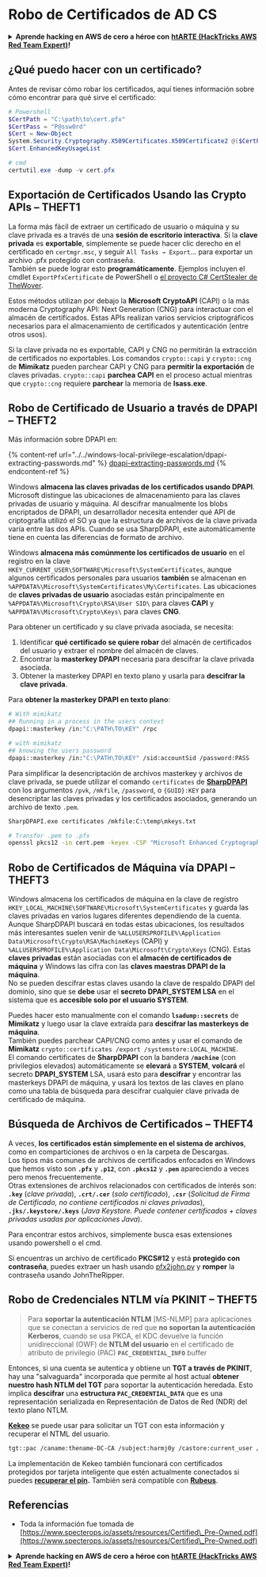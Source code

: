 # Robo de Certificados de AD CS

<details>

<summary><strong>Aprende hacking en AWS de cero a héroe con</strong> <a href="https://training.hacktricks.xyz/courses/arte"><strong>htARTE (HackTricks AWS Red Team Expert)</strong></a><strong>!</strong></summary>

Otras formas de apoyar a HackTricks:

* Si quieres ver tu **empresa anunciada en HackTricks** o **descargar HackTricks en PDF**, consulta los [**PLANES DE SUSCRIPCIÓN**](https://github.com/sponsors/carlospolop)!
* Consigue el [**merchandising oficial de PEASS & HackTricks**](https://peass.creator-spring.com)
* Descubre [**La Familia PEASS**](https://opensea.io/collection/the-peass-family), nuestra colección de [**NFTs**](https://opensea.io/collection/the-peass-family) exclusivos
* **Únete al** 💬 [**grupo de Discord**](https://discord.gg/hRep4RUj7f) o al [**grupo de Telegram**](https://t.me/peass) o **sigue** a **Twitter** 🐦 [**@carlospolopm**](https://twitter.com/carlospolopm)**.**
* **Comparte tus trucos de hacking enviando PRs a los repositorios de GitHub de** [**HackTricks**](https://github.com/carlospolop/hacktricks) y [**HackTricks Cloud**](https://github.com/carlospolop/hacktricks-cloud).

</details>

## ¿Qué puedo hacer con un certificado?

Antes de revisar cómo robar los certificados, aquí tienes información sobre cómo encontrar para qué sirve el certificado:
```powershell
# Powershell
$CertPath = "C:\path\to\cert.pfx"
$CertPass = "P@ssw0rd"
$Cert = New-Object
System.Security.Cryptography.X509Certificates.X509Certificate2 @($CertPath, $CertPass)
$Cert.EnhancedKeyUsageList

# cmd
certutil.exe -dump -v cert.pfx
```
## Exportación de Certificados Usando las Crypto APIs – THEFT1

La forma más fácil de extraer un certificado de usuario o máquina y su clave privada es a través de una **sesión de escritorio interactiva**. Si la **clave privada** es **exportable**, simplemente se puede hacer clic derecho en el certificado en `certmgr.msc`, y seguir `All Tasks → Export`... para exportar un archivo .pfx protegido con contraseña. \
También se puede lograr esto **programáticamente**. Ejemplos incluyen el cmdlet `ExportPfxCertificate` de PowerShell o [el proyecto C# CertStealer de TheWover](https://github.com/TheWover/CertStealer).

Estos métodos utilizan por debajo la **Microsoft CryptoAPI** (CAPI) o la más moderna Cryptography API: Next Generation (CNG) para interactuar con el almacén de certificados. Estas APIs realizan varios servicios criptográficos necesarios para el almacenamiento de certificados y autenticación (entre otros usos).

Si la clave privada no es exportable, CAPI y CNG no permitirán la extracción de certificados no exportables. Los comandos `crypto::capi` y `crypto::cng` de **Mimikatz** pueden parchear CAPI y CNG para **permitir la exportación** de claves privadas. `crypto::capi` **parchea** **CAPI** en el proceso actual mientras que `crypto::cng` requiere **parchear** la memoria de **lsass.exe**.

## Robo de Certificado de Usuario a través de DPAPI – THEFT2

Más información sobre DPAPI en:

{% content-ref url="../../windows-local-privilege-escalation/dpapi-extracting-passwords.md" %}
[dpapi-extracting-passwords.md](../../windows-local-privilege-escalation/dpapi-extracting-passwords.md)
{% endcontent-ref %}

Windows **almacena las claves privadas de los certificados usando DPAPI**. Microsoft distingue las ubicaciones de almacenamiento para las claves privadas de usuario y máquina. Al descifrar manualmente los blobs encriptados de DPAPI, un desarrollador necesita entender qué API de criptografía utilizó el SO ya que la estructura de archivos de la clave privada varía entre las dos APIs. Cuando se usa SharpDPAPI, este automáticamente tiene en cuenta las diferencias de formato de archivo.&#x20;

Windows **almacena más comúnmente los certificados de usuario** en el registro en la clave `HKEY_CURRENT_USER\SOFTWARE\Microsoft\SystemCertificates`, aunque algunos certificados personales para usuarios **también** se almacenan en `%APPDATA%\Microsoft\SystemCertificates\My\Certificates`. Las ubicaciones de **claves privadas de usuario** asociadas están principalmente en `%APPDATA%\Microsoft\Crypto\RSA\User SID\` para claves **CAPI** y `%APPDATA%\Microsoft\Crypto\Keys\` para claves **CNG**.

Para obtener un certificado y su clave privada asociada, se necesita:

1. Identificar **qué certificado se quiere robar** del almacén de certificados del usuario y extraer el nombre del almacén de claves.
2. Encontrar la **masterkey DPAPI** necesaria para descifrar la clave privada asociada.
3. Obtener la masterkey DPAPI en texto plano y usarla para **descifrar la clave privada**.

Para **obtener la masterkey DPAPI en texto plano**:
```bash
# With mimikatz
## Running in a process in the users context
dpapi::masterkey /in:"C:\PATH\TO\KEY" /rpc

# with mimikatz
## knowing the users password
dpapi::masterkey /in:"C:\PATH\TO\KEY" /sid:accountSid /password:PASS
```
Para simplificar la desencriptación de archivos masterkey y archivos de clave privada, se puede utilizar el comando `certificates` de [**SharpDPAPI**](https://github.com/GhostPack/SharpDPAPI) con los argumentos `/pvk`, `/mkfile`, `/password`, o `{GUID}:KEY` para desencriptar las claves privadas y los certificados asociados, generando un archivo de texto `.pem`.
```bash
SharpDPAPI.exe certificates /mkfile:C:\temp\mkeys.txt

# Transfor .pem to .pfx
openssl pkcs12 -in cert.pem -keyex -CSP "Microsoft Enhanced Cryptographic Provider v1.0" -export -out cert.pfx
```
## Robo de Certificados de Máquina vía DPAPI – THEFT3

Windows almacena los certificados de máquina en la clave de registro `HKEY_LOCAL_MACHINE\SOFTWARE\Microsoft\SystemCertificates` y guarda las claves privadas en varios lugares diferentes dependiendo de la cuenta.\
Aunque SharpDPAPI buscará en todas estas ubicaciones, los resultados más interesantes suelen venir de `%ALLUSERSPROFILE%\Application Data\Microsoft\Crypto\RSA\MachineKeys` (CAPI) y `%ALLUSERSPROFILE%\Application Data\Microsoft\Crypto\Keys` (CNG). Estas **claves privadas** están asociadas con el **almacén de certificados de máquina** y Windows las cifra con las **claves maestras DPAPI de la máquina**.\
No se pueden descifrar estas claves usando la clave de respaldo DPAPI del dominio, sino que se **debe** usar el **secreto DPAPI\_SYSTEM LSA** en el sistema que es **accesible solo por el usuario SYSTEM**.&#x20;

Puedes hacer esto manualmente con el comando **`lsadump::secrets`** de **Mimikatz** y luego usar la clave extraída para **descifrar las masterkeys de máquina**. \
También puedes parchear CAPI/CNG como antes y usar el comando de **Mimikatz** `crypto::certificates /export /systemstore:LOCAL_MACHINE`. \
El comando certificates de **SharpDPAPI** con la bandera **`/machine`** (con privilegios elevados) automáticamente se **elevará** a **SYSTEM**, **volcará** el secreto **DPAPI\_SYSTEM** LSA, usará esto para **descifrar** y encontrar las masterkeys DPAPI de máquina, y usará los textos de las claves en plano como una tabla de búsqueda para descifrar cualquier clave privada de certificado de máquina.

## Búsqueda de Archivos de Certificados – THEFT4

A veces, **los certificados están simplemente en el sistema de archivos**, como en comparticiones de archivos o en la carpeta de Descargas.\
Los tipos más comunes de archivos de certificados enfocados en Windows que hemos visto son **`.pfx`** y **`.p12`**, con **`.pkcs12`** y **`.pem`** apareciendo a veces pero menos frecuentemente.\
Otras extensiones de archivos relacionados con certificados de interés son: **`.key`** (_clave privada_), **`.crt/.cer`** (_solo certificado_), **`.csr`** (_Solicitud de Firma de Certificado, no contiene certificados ni claves privadas_), **`.jks/.keystore/.keys`** (_Java Keystore. Puede contener certificados + claves privadas usadas por aplicaciones Java_).

Para encontrar estos archivos, simplemente busca esas extensiones usando powershell o el cmd.

Si encuentras un archivo de certificado **PKCS#12** y está **protegido con contraseña**, puedes extraer un hash usando [pfx2john.py](https://fossies.org/dox/john-1.9.0-jumbo-1/pfx2john\_8py\_source.html) y **romper** la contraseña usando JohnTheRipper.

## Robo de Credenciales NTLM vía PKINIT – THEFT5

> Para **soportar la autenticación NTLM** \[MS-NLMP] para aplicaciones que se conectan a servicios de red que **no soportan la autenticación Kerberos**, cuando se usa PKCA, el KDC devuelve la función unidireccional (OWF) de **NTLM del usuario** en el certificado de atributo de privilegio (PAC) **`PAC_CREDENTIAL_INFO`** buffer

Entonces, si una cuenta se autentica y obtiene un **TGT a través de PKINIT**, hay una "salvaguarda" incorporada que permite al host actual **obtener nuestro hash NTLM del TGT** para soportar la autenticación heredada. Esto implica **descifrar** una **estructura `PAC_CREDENTIAL_DATA`** que es una representación serializada en Representación de Datos de Red (NDR) del texto plano NTLM.

[**Kekeo**](https://github.com/gentilkiwi/kekeo) se puede usar para solicitar un TGT con esta información y recuperar el NTML del usuario.
```bash
tgt::pac /caname:thename-DC-CA /subject:harmj0y /castore:current_user /domain:domain.local
```
La implementación de Kekeo también funcionará con certificados protegidos por tarjeta inteligente que estén actualmente conectados si puedes [**recuperar el pin**](https://github.com/CCob/PinSwipe)**.** También será compatible con [**Rubeus**](https://github.com/GhostPack/Rubeus).

## Referencias

* Toda la información fue tomada de [https://www.specterops.io/assets/resources/Certified\_Pre-Owned.pdf](https://www.specterops.io/assets/resources/Certified\_Pre-Owned.pdf)

<details>

<summary><strong>Aprende hacking en AWS de cero a héroe con</strong> <a href="https://training.hacktricks.xyz/courses/arte"><strong>htARTE (HackTricks AWS Red Team Expert)</strong></a><strong>!</strong></summary>

Otras formas de apoyar a HackTricks:

* Si quieres ver a tu **empresa anunciada en HackTricks** o **descargar HackTricks en PDF** consulta los [**PLANES DE SUSCRIPCIÓN**](https://github.com/sponsors/carlospolop)!
* Consigue el [**merchandising oficial de PEASS & HackTricks**](https://peass.creator-spring.com)
* Descubre [**La Familia PEASS**](https://opensea.io/collection/the-peass-family), nuestra colección de [**NFTs**](https://opensea.io/collection/the-peass-family) exclusivos
* **Únete al** 💬 [**grupo de Discord**](https://discord.gg/hRep4RUj7f) o al [**grupo de telegram**](https://t.me/peass) o **sigue** a **Twitter** 🐦 [**@carlospolopm**](https://twitter.com/carlospolopm)**.**
* **Comparte tus trucos de hacking enviando PRs a los repositorios de github de** [**HackTricks**](https://github.com/carlospolop/hacktricks) y [**HackTricks Cloud**](https://github.com/carlospolop/hacktricks-cloud).

</details>
